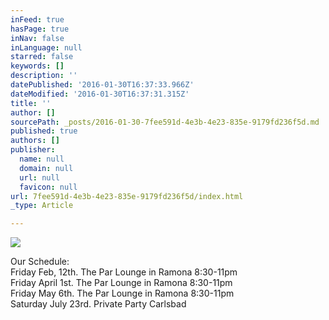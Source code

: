 ```yaml
---
inFeed: true
hasPage: true
inNav: false
inLanguage: null
starred: false
keywords: []
description: ''
datePublished: '2016-01-30T16:37:33.966Z'
dateModified: '2016-01-30T16:37:31.315Z'
title: ''
author: []
sourcePath: _posts/2016-01-30-7fee591d-4e3b-4e23-835e-9179fd236f5d.md
published: true
authors: []
publisher:
  name: null
  domain: null
  url: null
  favicon: null
url: 7fee591d-4e3b-4e23-835e-9179fd236f5d/index.html
_type: Article

---
```

![](https://the-grid-user-content.s3-us-west-2.amazonaws.com/4bf9cf08-16ac-42bf-a8a3-6a35110a1648.jpg)

Our Schedule:  
Friday Feb, 12th.    The Par Lounge in Ramona  8:30-11pm  
Friday April 1st.       The Par Lounge in Ramona  8:30-11pm  
Friday May 6th.        The Par Lounge in Ramona  8:30-11pm  
Saturday  July 23rd.    Private Party  Carlsbad
